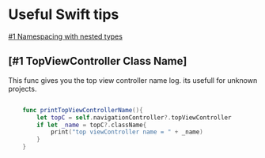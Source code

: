 # Useful Swift tips 

[#1 Namespacing with nested types](https://github.com/Winlentia/usefulSwiftTips/blob/master/README.md#1-topviewcontroller-class-name)


## [#1 TopViewController Class Name]

This func gives you the top view controller name log. its usefull for unknown projects.

```swift

    func printTopViewControllerName(){
        let topC = self.navigationController?.topViewController
        if let _name = topC?.className{
            print("top viewController name = " + _name)
        }
    }
    
```
